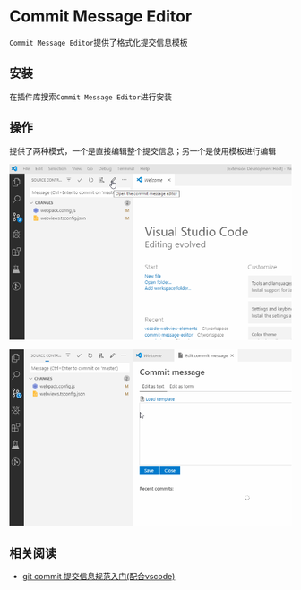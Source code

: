 
# Commit Message Editor

`Commit Message Editor`提供了格式化提交信息模板

## 安装

在插件库搜索`Commit Message Editor`进行安装

## 操作

提供了两种模式，一个是直接编辑整个提交信息；另一个是使用模板进行编辑

![](./imgs/preview1.gif)

![](./imgs/preview2.gif)

## 相关阅读

* [git commit 提交信息规范入门(配合vscode)](https://blog.csdn.net/weixin_40780243/article/details/108900691)